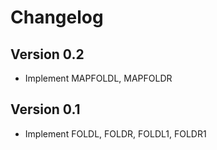 # Changelog

## Version 0.2

* Implement MAPFOLDL, MAPFOLDR

## Version 0.1

* Implement FOLDL, FOLDR, FOLDL1, FOLDR1

